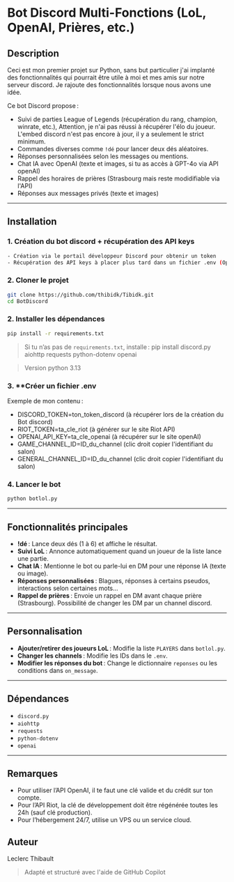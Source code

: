 # Bot Discord Multi-Fonctions (LoL, OpenAI, Prières, etc.)

## Description

Ceci est mon premier projet sur Python, sans but particulier j'ai implanté des fonctionnalités qui pourrait être utile à moi et mes amis sur notre serveur discord. Je rajoute des fonctionnalités lorsque nous avons une idée. 

Ce bot Discord propose :
- Suivi de parties League of Legends (récupération du rang, champion, winrate, etc.), Attention, je n'ai pas réussi à récupérer l'élo du joueur. L'embed discord n'est pas encore à jour, il y a seulement le strict minimum.
- Commandes diverses comme `!dé` pour lancer deux dés aléatoires.
- Réponses personnalisées selon les messages ou mentions.
- Chat IA avec OpenAI (texte et images, si tu as accès à GPT-4o via API openAI)
- Rappel des horaires de prières (Strasbourg mais reste modidifiable via l'API)
- Réponses aux messages privés (texte et images)

---

## Installation
### 1. Création du bot discord + récupération des API keys
```sh
- Création via le portail développeur Discord pour obtenir un token
- Récupération des API keys à placer plus tard dans un fichier .env (OpenAI, Riot Games et Discord token)
```

### 2. **Cloner le projet**
```sh
git clone https://github.com/thibidk/Tibidk.git
cd BotDiscord
```

### 2. **Installer les dépendances**
```sh
pip install -r requirements.txt
```
> Si tu n’as pas de `requirements.txt`, installe :
> pip install discord.py aiohttp requests python-dotenv openai

> Version python 3.13

### 3. **Créer un fichier .env

Exemple de mon contenu :

- DISCORD_TOKEN=ton_token_discord (à récupérer lors de la création du Bot discord)
- RIOT_TOKEN=ta_cle_riot (à générer sur le site Riot API)
- OPENAI_API_KEY=ta_cle_openai (à récupérer sur le site openAI)
- GAME_CHANNEL_ID=ID_du_channel (clic droit copier l'identifiant du salon)
- GENERAL_CHANNEL_ID=ID_du_channel (clic droit copier l'identifiant du salon)


### 4. **Lancer le bot**
```sh
python botlol.py
```

---

## Fonctionnalités principales

- **!dé** : Lance deux dés (1 à 6) et affiche le résultat.
- **Suivi LoL** : Annonce automatiquement quand un joueur de la liste lance une partie.
- **Chat IA** : Mentionne le bot ou parle-lui en DM pour une réponse IA (texte ou image).
- **Réponses personnalisées** : Blagues, réponses à certains pseudos, interactions selon certaines mots... 
- **Rappel de prières** : Envoie un rappel en DM avant chaque prière (Strasbourg). Possibilité de changer les DM par un channel discord.

---

## Personnalisation

- **Ajouter/retirer des joueurs LoL** : Modifie la liste `PLAYERS` dans `botlol.py`.
- **Changer les channels** : Modifie les IDs dans le `.env`.
- **Modifier les réponses du bot** : Change le dictionnaire `reponses` ou les conditions dans `on_message`.

---

## Dépendances

- `discord.py`
- `aiohttp`
- `requests`
- `python-dotenv`
- `openai`

---

## Remarques

- Pour utiliser l’API OpenAI, il te faut une clé valide et du crédit sur ton compte.
- Pour l’API Riot, la clé de développement doit être régénérée toutes les 24h (sauf clé production).
- Pour l’hébergement 24/7, utilise un VPS ou un service cloud.


## Auteur
Leclerc Thibault
> Adapté et structuré avec l'aide de GitHub Copilot 
